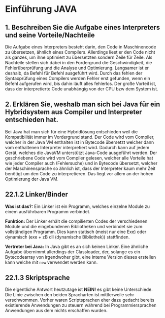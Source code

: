 # Einführung JAVA

## 1. Beschreiben Sie die Aufgabe eines Interpreters und seine Vorteile/Nachteile
Die Aufgabe eines Interpreters besteht darin, den Code in Maschinencode zu übersetzen, ähnlich eines Compilers. Allerdings liest er den Code nicht als ganzes, um ihne optimiert zu übersetzten sondern Zeile für Zeile. Als Nachteile stellen sich dabei in den Fordergrund die Geschwindigkeit, die Fehlerüberprüfung und die Analyse und Optimierung. Langsamer ist er deshalb, da Befehl für Befehl ausgeführt wird. Durch das fehlen der Syntaxprüfung eines Compilers werden Fehler erst gefunden, wenn ein Befehl aufgerufen wird, bis dahin läuft alles fehlerlos. Der große Vorteil ist, dass der interpretierte Code unabhängig von der CPU bzw dem System ist.

## 2. Erklären Sie, weshalb man sich bei Java für ein Hybridsystem aus Compiler und Interpreter entschieden hat.

Bei Java hat man sich für eine Hybridlösung entschieden weil die Kompatibilität immer im Vordergrund stand. Der Code wird vom Compiler, welcher in der Java VM enthalten ist in Bytecode übersetzt welcher dann vom enthaltenen Interpreter interpretiert wird. Dadurch kann auf jedem Gerät, welches die JavaVM unterstützt Java-Code ausgeführt werden. 
Der geschriebene Code wird vom Compiler gelesen, welcher alle Vorteile hat wie jeder Compiler auch (Fehlersuche) und in Bytecode übersetzt, welcher der Maschinensprache so ähnlich ist, dass der Interpreter kaum mehr Zeit benötigt um den Code zu interpretieren. Das liegt vor allem an der hohen Optimierung der Java VM. 

## 22.1.2 Linker/Binder

**Was ist das?:** Ein Linker ist ein Programm, welches einzelne Module zu einem ausführbaren Programm verbindet. 

**Funktion:** Der Linker erhält die compilierten Codes der verschiedenen Module und die eingebundenen Bibliotheken und verbindet sie zum vollständigen Programm. Dies kann statisch (meist nur eine Exe) oder dynamisch (exe + zB dll (dynamische Bibliothek)) stattfinden.

**Vertreter bei Java:** In Java gibt es an sich keinen Linker. Eine ähnliche Aufgabe übernimmt allerdings der Classloader, der, solange es ein Bytecodearray von irgendwoher gibt, eine interne Version dieses erstellen kann welche mit ``new`` verwendet werden kann.

## 22.1.3 Skriptsprache

Die eigentliche Antwort heutzutage ist **NEIN!** es gibt keine Unterschiede. Die Linie zwischen den beiden Spracharten ist mittlerweile sehr verschwommen.  Vorher waren Scriptsprachen eher dazu gedacht bereits existierende Anwendungen zu steuern während bei Programmiersprachen Anwendungen aus dem nichts erschaffen wurden. 
